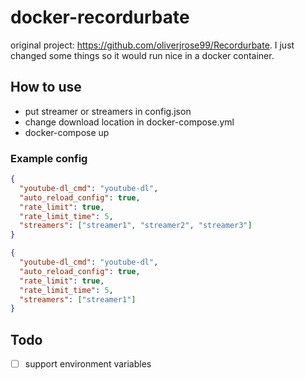 # docker-recordurbate

original project: https://github.com/oliverjrose99/Recordurbate. I just changed some things so it would run nice in a docker container.

## How to use
- put streamer or streamers in config.json
- change download location in docker-compose.yml
- docker-compose up

### Example config
```json
{
  "youtube-dl_cmd": "youtube-dl",
  "auto_reload_config": true,
  "rate_limit": true,
  "rate_limit_time": 5,
  "streamers": ["streamer1", "streamer2", "streamer3"]
}
```
```json
{
  "youtube-dl_cmd": "youtube-dl",
  "auto_reload_config": true,
  "rate_limit": true,
  "rate_limit_time": 5,
  "streamers": ["streamer1"]
}
```

## Todo
- [ ] support environment variables 

